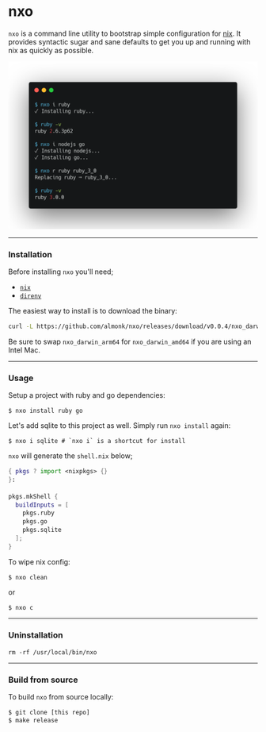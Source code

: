 # nxo

`nxo` is a command line utility to bootstrap simple configuration for [nix](http://nixos.org). It provides syntactic sugar and sane defaults to get you up and running with nix as quickly as possible.

![](./header.png)

---

### Installation

Before installing `nxo` you'll need;
* [`nix`](https://nixos.org/download.html#nix-install-macos) 
* [`direnv`](https://direnv.net/docs/installation.html)

The easiest way to install is to download the binary:

```bash
curl -L https://github.com/almonk/nxo/releases/download/v0.0.4/nxo_darwin_arm64 --output /tmp/nxo && chmod +x /tmp/nxo && sudo mv /tmp/nxo /usr/local/bin
```

Be sure to swap `nxo_darwin_arm64` for `nxo_darwin_amd64` if you are using an Intel Mac.

---

### Usage

Setup a project with ruby and go dependencies:

```
$ nxo install ruby go
```

Let's add sqlite to this project as well. Simply run `nxo install` again:

```
$ nxo i sqlite # `nxo i` is a shortcut for install
```

`nxo` will generate the `shell.nix` below;

```nix
{ pkgs ? import <nixpkgs> {}
}:

pkgs.mkShell {
  buildInputs = [
    pkgs.ruby
    pkgs.go
    pkgs.sqlite
  ];
}
```

To wipe nix config:

```
$ nxo clean
```

or 

```
$ nxo c
```

---

### Uninstallation

```
rm -rf /usr/local/bin/nxo
```

---

### Build from source

To build `nxo` from source locally:

```
$ git clone [this repo]
$ make release
```